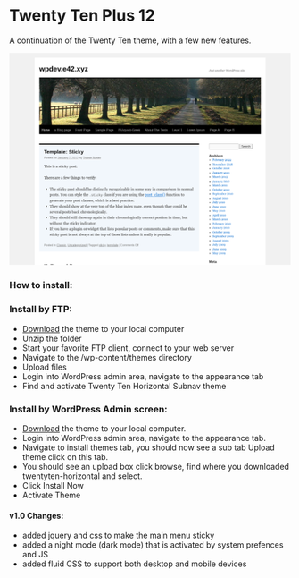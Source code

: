 Twenty Ten Plus 12
==================

A continuation of the Twenty Ten theme, with a few new features.

![Twenty Ten Plus 12 Screenshot](https://raw.githubusercontent.com/e42xyz/twentyten-plus-twelve/master/screenshot.png)

### How to install:

### Install by FTP:

 * [Download](https://github.com/e42xyz/twentyten-plus-twelve/archive/master.zip) the theme to your local computer
 * Unzip the folder
 * Start your favorite FTP client, connect to your web server
 * Navigate to the /wp-content/themes directory
 * Upload files
 * Login into WordPress admin area, navigate to the appearance tab
 * Find and activate Twenty Ten Horizontal Subnav theme

### Install by WordPress Admin screen:

 * [Download](https://github.com/e42xyz/twentyten-plus-twelve/archive/master.zip) the theme to your local computer.
 * Login into WordPress admin area, navigate to the appearance tab.
 * Navigate to install themes tab, you should now see a sub tab Upload theme click on this tab.
 * You should see an upload box click browse, find where you downloaded twentyten-horizontal and select.
 * Click Install Now
 * Activate Theme


#### v1.0 Changes:

 * added jquery and css to make the main menu sticky
 * added a night mode (dark mode) that is activated by system prefences and JS
 * added fluid CSS to support both desktop and mobile devices